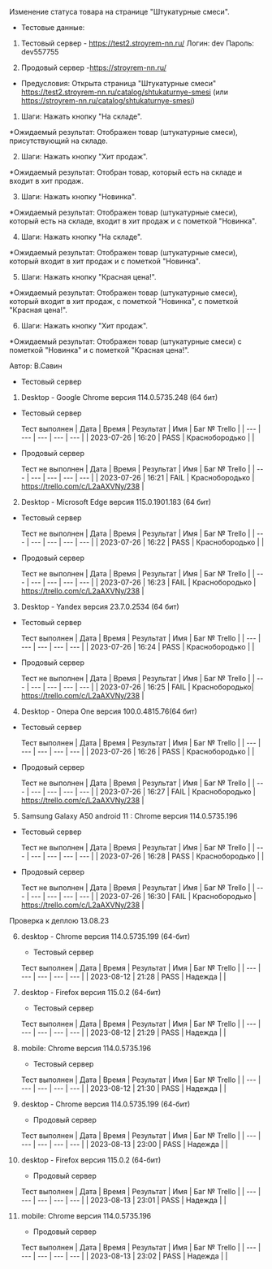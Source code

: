 Изменение статуса товара на странице "Штукатурные смеси".

* Тестовые данные: 
1. Тестовый сервер - https://test2.stroyrem-nn.ru/
Логин: dev
Пароль: dev557755

2. Продовый сервер -https://stroyrem-nn.ru/

* Предусловия:
Открыта страница "Штукатурные смеси" https://test2.stroyrem-nn.ru/catalog/shtukaturnye-smesi (или https://stroyrem-nn.ru/catalog/shtukaturnye-smesi)

1. Шаги:
Нажать кнопку "На складе".

*Ожидаемый результат:
Отображен товар (штукатурные смеси), присутствующий на складе.

2. Шаги:
Нажать кнопку "Хит продаж".

*Ожидаемый результат:
Отобран товар, который есть на складе и входит в хит продаж.

3. Шаги:
Нажать кнопку "Новинка".

*Ожидаемый результат:
Отображен товар (штукатурные смеси), который есть на складе, входит в хит продаж и с пометкой "Новинка".

4. Шаги:
Нажать кнопку "На складе".

*Ожидаемый результат:
Отображен товар (штукатурные смеси), который входит в хит продаж и с пометкой "Новинка".


5. Шаги:
Нажать кнопку "Красная цена!".

*Ожидаемый результат:
Отображен товар (штукатурные смеси), который входит в хит продаж, с пометкой "Новинка", с пометкой "Красная цена!".

6. Шаги:
Нажать кнопку "Хит продаж".

*Ожидаемый результат:
Отображен товар (штукатурные смеси) с пометкой "Новинка" и с пометкой "Красная цена!".

Автор: В.Савин

* Тестовый сервер 


1. Desktop - Google Chrome версия 114.0.5735.248 (64 бит)

* Тестовый сервер 

  Тест выполнен
| Дата | Время | Результат | Имя | Баг № Trello |
| --- | --- | --- | --- | --- |
| 2023-07-26 | 16:20 | PASS | Краснобородько |  | 

* Продовый сервер

  Тест не выполнен
| Дата | Время | Результат | Имя | Баг № Trello |
| --- | --- | --- | --- | --- |
| 2023-07-26 | 16:21 | FAIL | Краснобородько | https://trello.com/c/L2aAXVNy/238 | 


2. Desktop - Microsoft Edge версия 115.0.1901.183 (64 бит)

* Тестовый сервер

  Тест не выполнен
| Дата | Время | Результат | Имя | Баг № Trello |
| --- | --- | --- | --- | --- |
| 2023-07-26 | 16:22 | PASS | Краснобородько |  | 

* Продовый сервер

  Тест не выполнен
| Дата | Время | Результат | Имя | Баг № Trello |
| --- | --- | --- | --- | --- |
| 2023-07-26 | 16:23 | FAIL | Краснобородько | https://trello.com/c/L2aAXVNy/238 | 


3. Desktop - Yandex версия 23.7.0.2534 (64 бит)

* Тестовый сервер 

  Тест выполнен
| Дата | Время | Результат | Имя | Баг № Trello |
| --- | --- | --- | --- | --- |
| 2023-07-26 | 16:24 | PASS | Краснобородько |  | 

* Продовый сервер

  Тест не выполнен
| Дата | Время | Результат | Имя | Баг № Trello |
| --- | --- | --- | --- | --- |
| 2023-07-26 | 16:25 | FAIL | Краснобородько| https://trello.com/c/L2aAXVNy/238 | 


4. Desktop - Опера One версия 100.0.4815.76(64 бит)

* Тестовый сервер  

  Тест выполнен
| Дата | Время | Результат | Имя | Баг № Trello |
| --- | --- | --- | --- | --- |
| 2023-07-26 | 16:26 | PASS | Краснобородько | | 

* Продовый сервер

  Тест не выполнен
| Дата | Время | Результат | Имя | Баг № Trello |
| --- | --- | --- | --- | --- |
| 2023-07-26 | 16:27 | FAIL | Краснобородько | https://trello.com/c/L2aAXVNy/238 |


5. Samsung Galaxy A50 аndroid 11 : Chrome версия 114.0.5735.196

* Тестовый сервер
  
  Тест не выполнен
| Дата | Время | Результат | Имя | Баг № Trello |
| --- | --- | --- | --- | --- |
| 2023-07-26 | 16:28 | PASS | Краснобородько |  | 

* Продовый сервер

  Тест не выполнен
| Дата | Время | Результат | Имя | Баг № Trello |
| --- | --- | --- | --- | --- |
| 2023-07-26 | 16:30 | FAIL | Краснобородько | https://trello.com/c/L2aAXVNy/238 |



Проверка к деплою 13.08.23

6. desktop - Chrome версия 114.0.5735.199 (64-бит)

	* Тестовый сервер 

	Тест выполнен
	| Дата | Время | Результат | Имя | Баг № Trello |
	| --- | --- | --- | --- | --- |
	| 2023-08-12 | 21:28 | PASS | Надежда |  | 
	
7. desktop - Firefox версия 115.0.2 (64-бит)

	* Тестовый сервер 

	Тест выполнен
	| Дата | Время | Результат | Имя | Баг № Trello |
	| --- | --- | --- | --- | --- |
	| 2023-08-12 | 21:29 | PASS | Надежда |  | 

8. mobile: Chrome версия 114.0.5735.196

	* Тестовый сервер 

	Тест выполнен
	| Дата | Время | Результат | Имя | Баг № Trello |
	| --- | --- | --- | --- | --- |
	| 2023-08-12 | 21:30 | PASS | Надежда |  | 
	
	

9. desktop - Chrome версия 114.0.5735.199 (64-бит)

	* Продовый сервер 

	Тест выполнен
	| Дата | Время | Результат | Имя | Баг № Trello |
	| --- | --- | --- | --- | --- |
	| 2023-08-13 | 23:00 | PASS | Надежда |  | 
	
10. desktop - Firefox версия 115.0.2 (64-бит)

	* Продовый сервер 

	Тест выполнен
	| Дата | Время | Результат | Имя | Баг № Trello |
	| --- | --- | --- | --- | --- |
	| 2023-08-13 | 23:01 | PASS | Надежда |  | 

11. mobile: Chrome версия 114.0.5735.196

	* Продовый сервер 

	Тест выполнен
	| Дата | Время | Результат | Имя | Баг № Trello |
	| --- | --- | --- | --- | --- |
	| 2023-08-13 | 23:02 | PASS | Надежда |  | 	